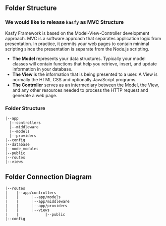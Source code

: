 ## Folder Structure

### We would like to release `kasfy` as MVC Structure
Kasfy Framework is based on the Model-View-Controller development approach. MVC is a software approach that separates application logic from presentation. In practice, it permits your web pages to contain minimal scripting since the presentation is separate from the Node.js scripting.

- **The Model** represents your data structures. Typically your model classes will contain functions that help you retrieve, insert, and update information in your database.
- **The View** is the information that is being presented to a user. A View is normally the HTML CSS and optionally JavaScript programs. 
- **The Controller** serves as an intermediary between the Model, the View, and any other resources needed to process the HTTP request and generate a web page.

### Folder Structure
```nash
|--app
  |--controllers
  |--middleware
  |--models
  |--providers
|--config
|--database
|--node_modules
|--public
|--routes
|--views

```

## Folder Connection Diagram

```nash
|--routes
|    |--app/controllers
|    |      |--app/models
|    |      |--app/middleware
|    |      |--app/providers
|    |      |--views
|    |            |--public
|--config

```
